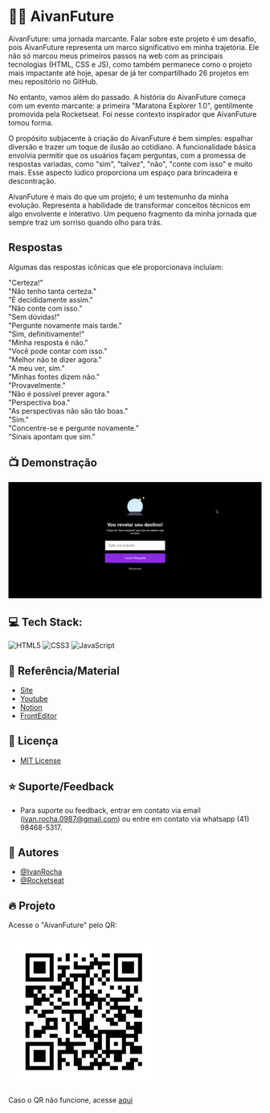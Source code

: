 # 🤟🏽 AivanFuture

AivanFuture: uma jornada marcante. Falar sobre este projeto é um desafio, pois AivanFuture representa um marco significativo em minha trajetória. Ele não só marcou meus primeiros passos na web com as principais tecnologias (HTML, CSS e JS), como também permanece como o projeto mais impactante até hoje, apesar de já ter compartilhado 26 projetos em meu repositório no GitHub.

No entanto, vamos além do passado. A história do AivanFuture começa com um evento marcante: a primeira "Maratona Explorer 1.0", gentilmente promovida pela Rocketseat. Foi nesse contexto inspirador que AivanFuture tomou forma.

O propósito subjacente à criação do AivanFuture é bem simples: espalhar diversão e trazer um toque de ilusão ao cotidiano. A funcionalidade básica envolvia permitir que os usuários façam perguntas, com a promessa de respostas variadas, como "sim", "talvez", "não", "conte com isso" e muito mais. Esse aspecto lúdico proporciona um espaço para brincadeira e descontração.

AivanFuture é mais do que um projeto; é um testemunho da minha evolução. Representa a habilidade de transformar conceitos técnicos em algo envolvente e interativo. Um pequeno fragmento da minha jornada que sempre traz um sorriso quando olho para trás.

## Respostas

Algumas das respostas icônicas que ele proporcionava incluíam:

"Certeza!" <br>
"Não tenho tanta certeza." <br>
"É decididamente assim." <br>
"Não conte com isso." <br>
"Sem dúvidas!" <br>
"Pergunte novamente mais tarde." <br>
"Sim, definitivamente!" <br>
"Minha resposta é não." <br>
"Você pode contar com isso." <br>
"Melhor não te dizer agora." <br>
"A meu ver, sim." <br>
"Minhas fontes dizem não." <br>
"Provavelmente." <br>
"Não é possível prever agora." <br>
"Perspectiva boa." <br>
"As perspectivas não são tão boas." <br>
"Sim." <br>
"Concentre-se e pergunte novamente." <br>
"Sinais apontam que sim."


## 📺 Demonstração

![App Screenshot](./assets/AivanFuture.gif)

## 💻 Tech Stack:

![HTML5](https://img.shields.io/badge/html5-%23E34F26.svg?style=flat&logo=html5&logoColor=white)
![CSS3](https://img.shields.io/badge/css3-%231572B6.svg?style=flat&logo=css3&logoColor=white)
![JavaScript](https://img.shields.io/badge/javascript-%23323330.svg?style=flat&logo=javascript&logoColor=%23F7DF1E)

## 🚀 Referência/Material

- [Site](https://app.rocketseat.com.br/plus/lesson/dominando-os-fundamentos-da-programacao)
- [Youtube](https://www.youtube.com/@rocketseat)
- [Notion](https://efficient-sloth-d85.notion.site/Maratona-Explorer-1-0-a90d9b149e2e40c8863d0732007fa05d)
- [FrontEditor](fronteditor.dev/gists/3abcba9e90e2763ab4d2689c9897ebbd/view)

## 🔗 Licença

- [MIT License](https://choosealicense.com/licenses/mit/)

## ⭐ Suporte/Feedback

- Para suporte ou feedback, entrar em contato via email (ivan.rocha.0987@gmail.com) ou entre em contato via whatsapp (41) 98468-5317.

## 🚩 Autores

- [@IvanRocha](https://www.github.com/ivanrocha10)
- [@Rocketseat](https://github.com/Rocketseat)

## 🔥 Projeto

<p>
  Acesse o "AivanFuture" pelo QR:
</p>
  <img src="./assets/qrcode.png/" alt="qrcode" class="capa">

Caso o QR não funcione, acesse <a href="https://ivanrocha10.github.io/AivanFuture/">aqui</a>

